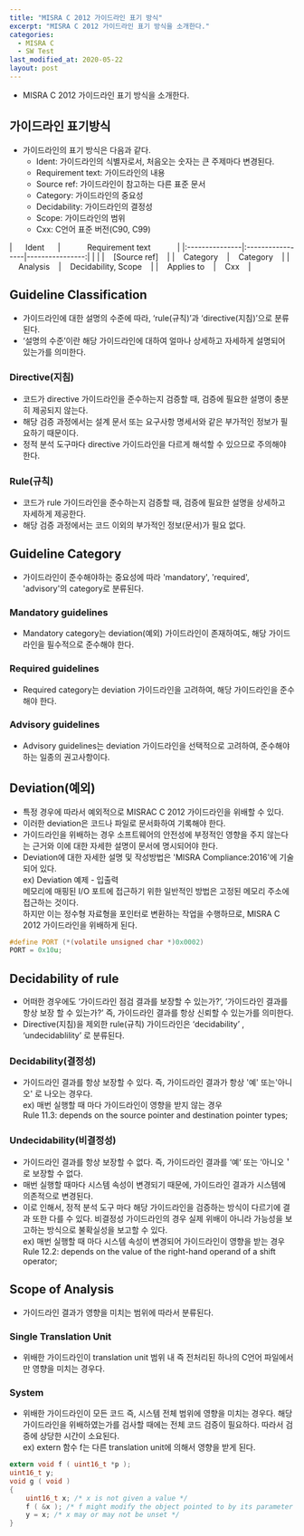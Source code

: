 ```yaml
---
title: "MISRA C 2012 가이드라인 표기 방식"
excerpt: "MISRA C 2012 가이드라인 표기 방식을 소개한다."
categories:
  - MISRA C
  - SW Test
last_modified_at: 2020-05-22
layout: post
---
```

- MISRA C 2012 가이드라인 표기 방식을 소개한다.



## 가이드라인 표기방식 
- 가이드라인의 표기 방식은 다음과 같다. 
  - Ident: 가이드라인의 식별자로서, 처음오는 숫자는 큰 주제마다 변경된다. 
  - Requirement text:  가이드라인의 내용
  - Source ref: 가이드라인이 참고하는 다른 표준 문서
  - Category: 가이드라인의 중요성
  - Decidability: 가이드라인의 결정성
  - Scope: 가이드라인의 범위
  - Cxx: C언어 표준 버전(C90, C99)

|&nbsp;&nbsp;&nbsp;&nbsp;&nbsp;&nbsp;Ident&nbsp;&nbsp;&nbsp;&nbsp;&nbsp;&nbsp;|&nbsp;&nbsp;&nbsp;&nbsp;&nbsp;&nbsp;&nbsp;&nbsp;&nbsp;&nbsp;&nbsp;&nbsp;Requirement text&nbsp;&nbsp;&nbsp;&nbsp;&nbsp;&nbsp;&nbsp;&nbsp;&nbsp;&nbsp;&nbsp;&nbsp;| 
|:---------------|:-----------------|----------------:|
|                |                  |&nbsp;&nbsp;&nbsp;&nbsp;[Source ref]&nbsp;&nbsp;&nbsp;&nbsp;|
|&nbsp;&nbsp;&nbsp;&nbsp;Category&nbsp;&nbsp;&nbsp;&nbsp;|&nbsp;&nbsp;&nbsp;&nbsp;Category&nbsp;&nbsp;&nbsp;&nbsp;|
|&nbsp;&nbsp;&nbsp;&nbsp;Analysis&nbsp;&nbsp;&nbsp;&nbsp;|&nbsp;&nbsp;&nbsp;&nbsp;Decidability, Scope&nbsp;&nbsp;&nbsp;&nbsp;|
|&nbsp;&nbsp;&nbsp;&nbsp;Applies to&nbsp;&nbsp;&nbsp;&nbsp;|&nbsp;&nbsp;&nbsp;&nbsp;Cxx&nbsp;&nbsp;&nbsp;&nbsp;|



## Guideline Classification
- 가이드라인에 대한 설명의 수준에 따라, ‘rule(규칙)’과 ‘directive(지침)’으로 분류된다.
- ‘설명의 수준’이란 해당 가이드라인에 대하여 얼마나 상세하고 자세하게 설명되어 있는가를 의미한다.


### Directive(지침)
- 코드가 directive 가이드라인을 준수하는지 검증할 때, 검증에 필요한 설명이 충분히 제공되지 않는다.
- 해당 검증 과정에서는 설계 문서 또는 요구사항 명세서와 같은 부가적인 정보가 필요하기 때문이다.
- 정적 분석 도구마다 directive 가이드라인을 다르게 해석할 수 있으므로 주의해야 한다.


### Rule(규칙)
- 코드가 rule 가이드라인을 준수하는지 검증할 때, 검증에 필요한 설명을 상세하고 자세하게 제공한다.
- 해당 검증 과정에서는 코드 이외의 부가적인 정보(문서)가 필요 없다.



## Guideline Category
- 가이드라인이 준수해야하는 중요성에 따라  'mandatory', 'required', 'advisory'의 category로 분류된다.


### Mandatory guidelines
- Mandatory category는 deviation(예외) 가이드라인이 존재하여도, 해당 가이드라인을 필수적으로 준수해야 한다.


### Required guidelines
- Required category는 deviation 가이드라인을 고려하여, 해당 가이드라인을 준수해야 한다.


### Advisory guidelines
- Advisory guidelines는 deviation 가이드라인을 선택적으로 고려하여, 준수해야하는 일종의 권고사항이다.



## Deviation(예외) 
- 특정 경우에 따라서 예외적으로 MISRAC C 2012 가이드라인을 위배할 수 있다.
- 이러한 deviation은 코드나 파일로 문서화하여 기록해야 한다.
- 가이드라인을 위배하는 경우 소프트웨어의 안전성에 부정적인 영향을 주지 않는다는 근거와 이에 대한 자세한 설명이 문서에 명시되어야 한다.
- Deviation에 대한 자세한 설명 및 작성방법은 'MISRA Compliance:2016'에 기술되어 있다. <br>
ex) Deviation 예제 - 입출력 <br>
메모리에 매핑된 I/O 포트에 접근하기 위한 일반적인 방법은 고정된 메모리 주소에 접근하는 것이다. <br>
하지만 이는 정수형 자료형을 포인터로 변환하는 작업을 수행하므로, MISRA C 2012 가이드라인을 위배하게 된다.

```c
#define PORT (*(volatile unsigned char *)0x0002)
PORT = 0x10u;
```



## Decidability of rule
- 어떠한 경우에도 ‘가이드라인 점검 결과를 보장할 수 있는가?’, ‘가이드라인 결과를 항상 보장 할 수 있는가?’ 즉, 가이드라인 결과를 항상 신뢰할 수 있는가를 의미한다.
- Directive(지침)을 제외한 rule(규칙) 가이드라인은 ‘decidability’ , ‘undecidablility’ 로 분류된다.


### Decidability(결정성)
- 가이드라인 결과를 항상 보장할 수 있다. 즉, 가이드라인 결과가 항상 '예' 또는'아니오' 로 나오는 경우다. <br>
ex) 매번 실행할 때 마다 가이드라인이 영향을 받지 않는 경우 <br>
Rule 11.3: depends on the source pointer and destination pointer types;


### Undecidability(비결정성)
- 가이드라인 결과를  항상 보장할 수 없다. 즉, 가이드라인 결과를 ‘예‘ 또는 ‘아니오＇로 보장할 수 없다.
- 매번 실행할 때마다 시스템 속성이 변경되기 때문에, 가이드라인 결과가 시스템에 의존적으로 변경된다.
- 이로 인해서, 정적 분석 도구 마다 해당 가이드라인을 검증하는 방식이 다르기에 결과 또한 다를 수 있다. 비결정성 가이드라인의 경우 실제 위배이 아니라 가능성을 보고하는 방식으로 불확실성을 보고할 수 있다.<br>
ex) 매번 실행할 때 마다 시스템 속성이 변경되어 가이드라인이 영향을 받는 경우<br>
Rule 12.2: depends on the value of the right-hand operand of a shift operator;



## Scope of Analysis
- 가이드라인 결과가 영향을 미치는 범위에 따라서 분류된다. 


### Single Translation Unit
- 위배한 가이드라인이 translation unit 범위 내 즉 전처리된 하나의 C언어 파일에서만 영향을 미치는 경우다.


### System
- 위배한 가이드라인이 모든 코드 즉, 시스템 전체 범위에 영향을 미치는 경우다. 해당 가이드라인을 위배하였는가를 검사할 때에는 전체 코드 검증이 필요하다. 따라서 검증에 상당한 시간이 소요된다. <br>
ex) extern 함수 f는 다른 translation unit에 의해서 영향을 받게 된다.

```c
extern void f ( uint16_t *p );
uint16_t y;
void g ( void )
{
	uint16_t x; /* x is not given a value */
	f ( &x ); /* f might modify the object pointed to by its parameter */
	y = x; /* x may or may not be unset */
}
```
